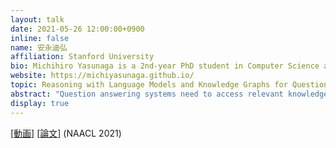 ```yaml
---
layout: talk
date: 2021-05-26 12:00:00+0900
inline: false
name: 安永迪弘
affiliation: Stanford University
bio: Michihiro Yasunaga is a 2nd-year PhD student in Computer Science at Stanford University, advised by Percy Liang and Jure Leskovec. His research interest is in natural language processing and machine learning. His recent work focuses on learning from various modalities of data, such as text, programs and graphs. He received his B.S. from Yale University in 2019.
website: https://michiyasunaga.github.io/
topic: Reasoning with Language Models and Knowledge Graphs for Question Answering
abstract: "Question answering systems need to access relevant knowledge and reason over it effectively. In this talk, we consider answering questions using knowledge from pre-trained language models (LMs) and knowledge graphs (KGs). This problem presents two major challenges: given a QA context (question and answer choices), methods need to (i) identify relevant knowledge from large KGs, and (ii) perform joint reasoning over the QA context and KG. We present a new model, QA-GNN, which addresses the above challenges through two innovations: (i) relevance scoring, where we use LMs to estimate the importance of KG nodes relative to the given QA context, and (ii) joint reasoning, where we connect the QA context and KG to form a joint graph, and mutually update their representations through graph neural networks. We experiment with QA-GNN on commonsense and science question answering tasks, and show its improvement over existing LM or KG-based models."
display: true
---
```


[[動画]](https://youtu.be/oifFhoqmWso) [[論文]](https://arxiv.org/abs/2104.06378) (NAACL 2021)
